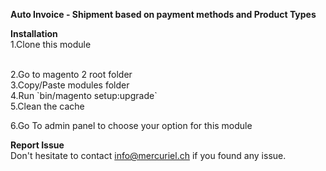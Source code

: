 **Auto Invoice - Shipment based on payment methods and Product Types**</br>


**Installation**
</br>
1.Clone this module

</br>
2.Go to magento 2 root folder

</br>
3.Copy/Paste modules folder 

</br>
4.Run `bin/magento setup:upgrade`

</br>
5.Clean the cache
</br>

6.Go To admin panel to choose your option for this module
</br>

**Report Issue**
</br>
Don't hesitate to contact info@mercuriel.ch if you found any issue.


